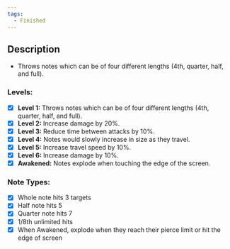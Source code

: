 ```yaml
---
tags:
  - Finished
---
```

## Description
- Throws notes which can be of four different lengths (4th, quarter, half, and full).
### Levels: 
- [x] **Level 1:** Throws notes which can be of four different lengths (4th, quarter, half, and full).
- [x] **Level 2:** Increase damage by 20%.
- [x] **Level 3:** Reduce time between attacks by 10%.
- [x] **Level 4:** Notes would slowly increase in size as they travel.
- [x] **Level 5:** Increase travel speed by 10%.
- [x] **Level 6:** Increase damage by 10%.
- [x] **Awakened:** Notes  explode when touching the edge of the screen.
### Note Types:
- [x] Whole note hits 3 targets
- [x] Half note hits 5
- [x] Quarter note hits 7
- [x] 1/8th unlimited hits
- [x] When Awakened, explode when they reach their pierce limit or hit the edge of screen
